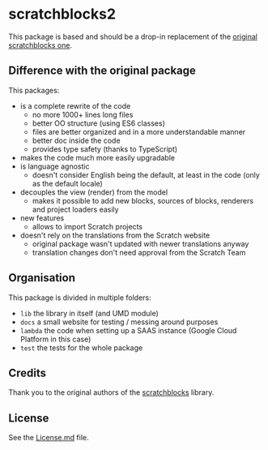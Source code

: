 # scratchblocks2

This package is based and should be a drop-in replacement of the [original scratchblocks one](https://github.com/scratchblocks/scratchblocks).

## Difference with the original package

This packages:

- is a complete rewrite of the code
  - no more 1000+ lines long files
  - better OO structure (using ES6 classes)
  - files are better organized and in a more understandable manner
  - better doc inside the code
  - provides type safety (thanks to TypeScript)
- makes the code much more easily upgradable
- is language agnostic
  - doesn't consider English being the default, at least in the code (only as the default locale)
- decouples the view (render) from the model
  - makes it possible to add new blocks, sources of blocks, renderers and project loaders easily
- new features
  - allows to import Scratch projects
- doesn't rely on the translations from the Scratch website
  - original package wasn't updated with newer translations anyway
  - translation changes don't need approval from the Scratch Team

## Organisation

This package is divided in multiple folders:

- `lib` the library in itself (and UMD module)
- `docs` a small website for testing / messing around purposes
- `lambda` the code when setting up a SAAS instance (Google Cloud Platform in this case)
- `test` the tests for the whole package

## Credits

Thank you to the original authors of the [scratchblocks](https://github.com/scratchblocks/scratchblocks) library.

## License

See the [License.md](./License.md) file.
